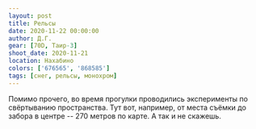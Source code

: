```yaml
---
layout: post
title: Рельсы
date: 2020-11-22 00:00:00
author: Д.Г.
gear: [70D, Таир-3]
shoot_date: 2020-11-21
location: Нахабино
colors: ['676565', '868585']
tags: [снег, рельсы, монохром]
---
```

Помимо прочего, во время прогулки проводились эксперименты по свёртыванию пространства. Тут вот, например, от места съёмки до забора в центре -- 270 метров по карте. А так и не скажешь.
